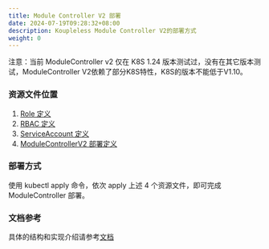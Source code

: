 ```yaml
---
title: Module Controller V2 部署
date: 2024-07-19T09:28:32+08:00
description: Koupleless Module Controller V2的部署方式
weight: 0
---
```


注意：当前 ModuleController v2 仅在 K8S 1.24 版本测试过，没有在其它版本测试，ModuleController V2依赖了部分K8S特性，K8S的版本不能低于V1.10。

### 资源文件位置

1. [Role 定义](https://github.com/koupleless/virtual-kubelet/blob/main/samples/rabc/base_service_account_cluster_role.yaml)
2. [RBAC 定义](https://github.com/koupleless/virtual-kubelet/blob/main/samples/rabc/base_service_account_cluster_role_binding.yaml)
3. [ServiceAccount 定义](https://github.com/koupleless/virtual-kubelet/blob/main/samples/rabc/base_service_account.yaml)
4. [ModuleControllerV2 部署定义](https://github.com/koupleless/virtual-kubelet/blob/main/samples/virtual_kubelet_pod.yaml)

### 部署方式

使用 kubectl apply 命令，依次 apply 上述 4 个资源文件，即可完成 ModuleController 部署。

### 文档参考

具体的结构和实现介绍请参考[文档](/docs/contribution-guidelines/module-controller-v2/architecture/)

<br/>
<br/>
